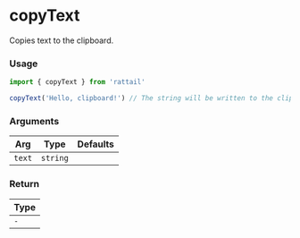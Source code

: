 # copyText

Copies text to the clipboard.

### Usage

```js
import { copyText } from 'rattail'

copyText('Hello, clipboard!') // The string will be written to the clipboard
```

### Arguments

| Arg    | Type     | Defaults |
| ------ | -------- | -------- |
| `text` | `string` |          |

### Return

| Type   |
| ------ |
| `-` |
